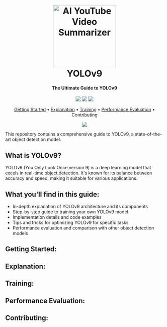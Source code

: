 <h1 align="center">
  <br>
  <a href="https://github.com/siddharthsky/the-ultimate-guide-to-yolov9"><img src="https://i.imgur.com/5GmbxJI.png" alt="AI YouTube Video Summarizer" width="200"></a>
  <br>
  YOLOv9
  <br>
</h1>

<h4 align="center">The Ultimate Guide to YOLOv9</h4>

<p align="center">
  <a href="https://github.com/siddharthsky/the-ultimate-guide-to-yolov9/issues"><img src="https://img.shields.io/github/issues/siddharthsky/the-ultimate-guide-to-yolov9"></a> 
  <a href="https://github.com/siddharthsky/the-ultimate-guide-to-yolov9/stargazers"><img src="https://img.shields.io/github/stars/siddharthsky/the-ultimate-guide-to-yolov9"></a>
  <a href="https://github.com/siddharthsky/google-gemini-yt-video-summarizer-AI-p/blob/main/LICENSE"><img src="https://img.shields.io/badge/License-MIT-blue.svg">
  </a>
</p>

<p align="center">
  <a href="#getting-started">Getting Started</a> •
  <a href="#features">Explanation</a> •
  <a href="#features">Training</a> •
  <a href="#features">Performance Evaluation</a> •
  <a href="#getting-started">Contributing</a> 
</p>

<p align="center">
  <a href="https://github.com/siddharthsky/google-gemini-yt-video-summarizer-AI-p"><img src=".gif" ></a>
</p>

<p>This repository contains a comprehensive guide to YOLOv9, a state-of-the-art object detection model.</p>

<h2>What is YOLOv9?</h2>

  <p>YOLOv9 (You Only Look Once version 9) is a deep learning model that excels in real-time object detection. It's known for its balance between accuracy and speed, making it suitable for various applications.</p>

  <h2>What you'll find in this guide:</h2>

  <ul>
    <li>In-depth explanation of YOLOv9 architecture and its components</li>
    <li>Step-by-step guide to training your own YOLOv9 model</li>
    <li>Implementation details and code examples</li>
    <li>Tips and tricks for optimizing YOLOv9 for specific tasks</li>
    <li>Performance evaluation and comparison with other object detection models</li>
  </ul>

<h2>Getting Started:</h2>

<h2>Explanation:</h2>

<h2>Training:</h2>

<h2>Performance Evaluation:</h2>

<h2>Contributing:</h2>

